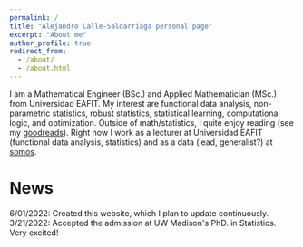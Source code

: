 ```yaml
---
permalink: /
title: "Alejandro Calle-Saldarriaga personal page"
excerpt: "About me"
author_profile: true
redirect_from: 
  - /about/
  - /about.html
---
```


I am a Mathematical Engineer (BSc.) and Applied Mathematician (MSc.) from Universidad EAFIT. My interest are functional data analysis, non-parametric statistics, robust statistics, statistical learning, computational logic, and optimization. Outside of math/statistics, I quite enjoy reading (see my [goodreads](https://www.goodreads.com/user/show/5880518-alejandro-calle-saldarriaga)). Right now I work as a lecturer at Universidad EAFIT (functional data analysis, statistics) and as a data (lead, generalist?) at [somos](https://www.somosinternet.co/).

News
======
6/01/2022: Created this website, which I plan to update continuously.   
3/21/2022: Accepted the admission at UW Madison's PhD. in Statistics. Very excited!